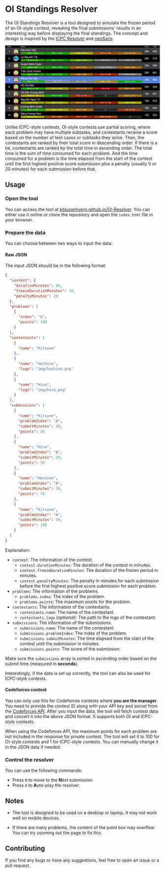 # OI Standings Resolver

The OI Standings Resolver is a tool designed to simulate the frozen period of an OI-style contest, revealing the final submissions' results in an interesting way before displaying the final standings. The concept and design is inspired by the [ICPC Resolver](https://tools.icpc.global/resolver/) and [neoSaris](https://github.com/huronOS/neoSaris).

![demo](/img/demo.png)

Unlike ICPC-style contests, OI-style contests use partial scoring, where each problem may have multiple subtasks, and contestants receive a score based on the number of test cases or subtasks they solve. Then, the contestants are ranked by their total score in descending order. If there is a tie, contestants are ranked by the total time in ascending order. The total time is the sum of time consumed for each problem. And the time consumed for a problem is the time elapsed from the start of the contest until the first highest positive score submission plus a penalty (usually 0 or 20 minutes) for each submission before that.

## Usage

### Open the tool

You can access the tool at [kitsunehivern.github.io/OI-Resolver](https://kitsunehivern.github.io/OI-Resolver/). You can either use it online or clone the repository and open the `index.html` file in your browser.

### Prepare the data

You can choose between two ways to input the data:

#### Raw JSON

The input JSON should be in the following format:

```json
{
  "contest": {
    "durationMinutes": 60,
    "freezeDurationMinutes": 30,
    "penaltyMinutes": 20
  },
  "problems": [
    {
      "index": "A",
      "points": 100
    }
  ],
  "contestants": [
    {
      "name": "Kitsune"
    },
    {
      "name": "Hoshino",
      "logo": "img/hoshino.png"
    },
    {
      "name": "Hina",
      "logo": "img/hina.png"
    }
  ],
  "submissions": [
    {
      "name": "Kitsune",
      "problemIndex": "A",
      "submitMinutes": 10,
      "points": 30
    },
    {
      "name": "Hina",
      "problemIndex": "A",
      "submitMinutes": 20,
      "points": 50
    },
    {
      "name": "Hoshino",
      "problemIndex": "A",
      "submitMinutes": 30,
      "points": 70
    },
    {
      "name": "Kitsune",
      "problemIndex": "A",
      "submitMinutes": 50,
      "points": 100
    }
  ]
}
```

Explanation:

- `contest`: The information of the contest.
    - `contest.durationMinutes`: The duration of the contest in minutes.
    - `contest.freezeDurationMinutes`: The duration of the frozen period in minutes.
    - `contest.penaltyMinutes`: The penalty in minutes for each submission before the first highest positive score submission for each problem.
- `problems`: The information of the problems.
    - `problems.index`: The index of the problem.
    - `problems.points`: The maximum points for the problem.
- `contestants`: The information of the contestants.
    - `contestants.name`: The name of the contestant.
    - `contestants.logo` (*optional*): The path to the logo of the contestant.
- `submissions`: The information of the submissions.
    - `submissions.name`: The name of the contestant.
    - `submissions.problemIndex`: The index of the problem.
    - `submissions.submitMinutes`: The time elapsed from the start of the contest until the submission in minutes.
    - `submissions.points`: The score of the submission.

Make sure the `submissions` array is sorted in ascending order based on the submit time (measured in **seconds**).

Interestingly, if the data is set up correctly, the tool can also be used for ICPC-style contests.

#### Codeforces contest

You can only use this for Codeforces contests where **you are the manager**. You need to provide the contest ID along with your API key and secret from the [Codeforces API](https://codeforces.com/settings/api). After you input the data, the tool will fetch contest data and convert it into the above JSON format. It supports both OI and ICPC-style contests.

When using the Codeforces API, the maximum points for each problem are not included in the response for private contest. The tool will set it to 100 for OI-style contests and 1 for ICPC-style contests. You can manually change it in the JSON data if needed.

### Control the resolver

You can use the following commands:

- Press `N` to move to the **N**ext submission.
- Press `A` to **A**uto-play the resolver.

## Notes

- The tool is designed to be used on a desktop or laptop. It may not work well on mobile devices.

- If there are many problems, the content of the point box may overflow. You can try zooming out the page to fix this.

## Contributing

If you find any bugs or have any suggestions, feel free to open an issue or a pull request.

